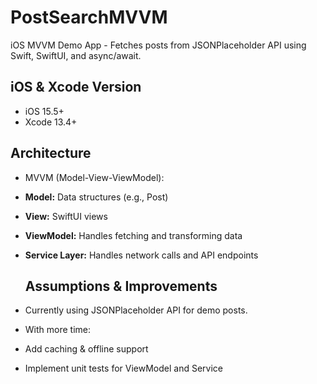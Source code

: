 # PostSearchMVVM
iOS MVVM Demo App - Fetches posts from JSONPlaceholder API using Swift, SwiftUI, and async/await.

## iOS & Xcode Version
- iOS 15.5+
- Xcode 13.4+

## Architecture
- MVVM (Model-View-ViewModel):
- **Model:** Data structures (e.g., Post)
- **View:** SwiftUI views
- **ViewModel:** Handles fetching and transforming data
- **Service Layer:** Handles network calls and API endpoints

  ## Assumptions & Improvements
- Currently using JSONPlaceholder API for demo posts.
- With more time:
- Add caching & offline support
- Implement unit tests for ViewModel and Service
